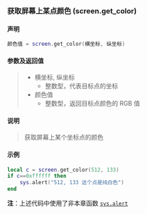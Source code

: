 ### 获取屏幕上某点颜色 \(**screen\.get\_color**\)


#### 声明
```lua
颜色值 = screen.get_color(横坐标, 纵坐标)
```

#### 参数及返回值
> - 横坐标, 纵坐标
>   - 整数型，代表目标点的坐标
> - 颜色值
>   - 整数型，返回目标点颜色的 RGB 值

#### 说明
> 获取屏幕上某个坐标点的颜色  

#### 示例  
```lua
local c = screen.get_color(512, 133)
if c==0xffffff then
    sys.alert("512, 133 这个点是纯白色")
end
```
**注**：上述代码中使用了非本章函数 [`sys.alert`](/Handbook/sys/sys.alert.md)


